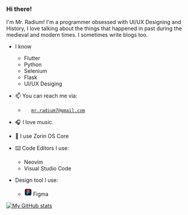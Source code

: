### Hi there!
I'm Mr. Radium! I'm a programmer obsessed with UI/UX Designing and History, I love talking about the things that happened in past during the medieval and modern times. I sometimes write blogs too.

- I know
  - Flutter
  - Python
  - Selenium
  - Flask
  - UI/UX Desiging

- 📫 You can reach me via:
  - <a href="#"><img width="15px" height="15px" src="https://github.com/MrRadium/MrRadium/blob/main/assets/gmail.ico"></a> [`mr.radium7@gmail.com`](mailto:mr.radium7@gmail.com)

- 🎧 I love music.
- 🐧 I use Zorin OS Core
- ⌨️ Code Editors I use:
  - Neovim
  - Visual Studio Code
- Design tool I use:
  - <img src="/assets/figma.png" alt="Figma Logo" width="20px" height="20px"/> Figma

[![My GitHub stats](https://github-readme-stats.vercel.app/api?username=MrRadium&show_icons=true&theme=ayu-mirage&hide=stars)](https://github.com/anuraghazra/github-readme-stats)
